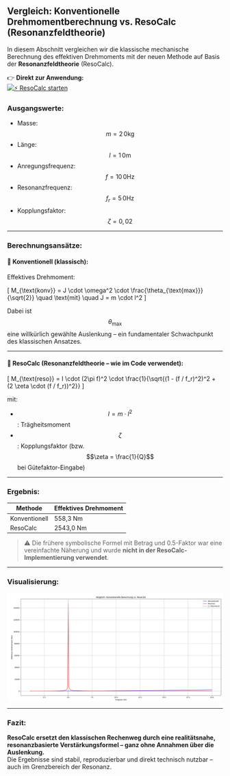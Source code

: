 ## Vergleich: Konventionelle Drehmomentberechnung vs. ResoCalc (Resonanzfeldtheorie)

In diesem Abschnitt vergleichen wir die klassische mechanische Berechnung des effektiven Drehmoments mit der neuen Methode auf Basis der **Resonanzfeldtheorie** (ResoCalc).

👉 **Direkt zur Anwendung:**  
[![⚡ ResoCalc starten](https://img.shields.io/badge/⚡_ResoCalc_starten-Resonanzfeld_theorie-orange)](https://resoshift.com/)

### Ausgangswerte:
- Masse: $$m = 2\,0\mathrm{kg}$$  
- Länge: $$l = 1\,0\mathrm{m}$$  
- Anregungsfrequenz: $$f = 10\,0\mathrm{Hz}$$  
- Resonanzfrequenz: $$f_r = 5\,0\mathrm{Hz}$$  
- Kopplungsfaktor: $$\zeta = 0{,0}2$$

---

### Berechnungsansätze:

#### 🔵 Konventionell (klassisch):  
Effektives Drehmoment:

\[
M_{\text{konv}} = J \cdot \omega^2 \cdot \frac{\theta_{\text{max}}}{\sqrt{2}} \quad \text{mit} \quad J = m \cdot l^2
\]

Dabei ist $$\theta_{\text{max}}$$ eine willkürlich gewählte Auslenkung – ein fundamentaler Schwachpunkt des klassischen Ansatzes.

---

#### 🔴 ResoCalc (Resonanzfeldtheorie – wie im Code verwendet):

\[
M_{\text{reso}} = I \cdot (2\pi f)^2 \cdot \frac{1}{\sqrt{(1 - (f / f_r)^2)^2 + (2 \zeta \cdot (f / f_r))^2}}
\]

mit:
- $$I = m \cdot l^2$$: Trägheitsmoment
- $$\zeta$$: Kopplungsfaktor (bzw. $$\zeta = \frac{1}{Q}$$ bei Gütefaktor-Eingabe)

---

### Ergebnis:
| Methode       | Effektives Drehmoment |
|---------------|------------------------|
| Konventionell | 558,3 Nm              |
| ResoCalc      | 2543,0 Nm             |

> ⚠️ Die frühere symbolische Formel mit Betrag und 0.5-Faktor war eine vereinfachte Näherung und wurde **nicht in der ResoCalc-Implementierung verwendet**.

---

### Visualisierung:

![Vergleich: ResoCalc vs. Konventionell](resocalcVSkonv.png)

---

### Fazit:
**ResoCalc ersetzt den klassischen Rechenweg durch eine realitätsnahe, resonanzbasierte Verstärkungsformel – ganz ohne Annahmen über die Auslenkung.**  
Die Ergebnisse sind stabil, reproduzierbar und direkt technisch nutzbar – auch im Grenzbereich der Resonanz.
